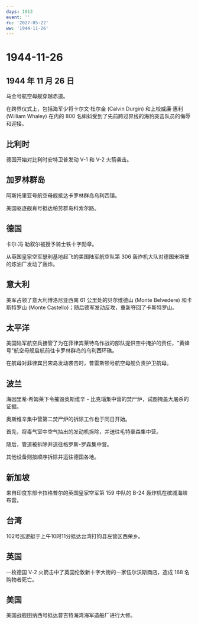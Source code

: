 ```yaml
---
days: 1913
event: ''
ru: '2027-05-22'
ww: '1944-11-26'
---
```


# 1944-11-26

## 1944 年 11 月 26 日

马金号航空母舰穿越赤道。

在跨界仪式上，包括海军少将卡尔文·杜尔金 (Calvin Durgin) 和上校威廉·惠利
(William Whaley) 在内的 800
名蝌蚪受到了先前跨过界线的海豹突击队员的侮辱和迎接。

## 比利时

德国开始对比利时安特卫普发动 V-1 和 V-2 火箭袭击。

## 加罗林群岛

阿斯托里亚号航空母舰抵达卡罗林群岛乌利西镇。

美国驱逐舰肖号抵达帕劳群岛科索尔路。

## 德国

卡尔·冯·勒叙尔被授予骑士铁十字勋章。

从英国皇家空军瑟利基地起飞的美国陆军航空队第 306
轰炸机大队对德国米斯堡的炼油厂发动了轰炸。

## 意大利

美军占领了意大利博洛尼亚西南 61 公里处的贝尔维德山 (Monte Belvedere)
和卡斯特罗山 (Monte Castello)；随后德军发动反攻，重新夺回了卡斯特罗山。

## 太平洋

美国陆军航空兵接管了为在菲律宾莱特岛作战的部队提供空中掩护的责任，"黄蜂号"航空母舰启航前往卡罗林群岛的乌利西环礁。

在航母对菲律宾吕宋岛发动袭击时，普雷斯顿号航空母舰负责护卫航母。

## 波兰

海因里希·希姆莱下令摧毁奥斯维辛 -
比克瑙集中营的焚尸炉，试图掩盖大屠杀的证据。

奥斯维辛集中营第二焚尸炉的拆除工作也于同日开始。

首先，将毒气室中空气抽出的发动机拆除，并送往毛特豪森集中营。

随后，管道被拆除并送往格罗斯-罗森集中营。

其他设备则按顺序拆除并运往德国各地。

## 新加坡

来自印度东部卡拉格普尔的英国皇家空军第 159 中队的 B-24
轰炸机在槟城海峡布雷。

## 台湾

102号巡逻艇于上午10时11分抵达台湾打狗县左营区西荣乡。

## 英国

一枚德国 V-2 火箭击中了英国伦敦新十字大街的一家伍尔沃斯商店，造成 168
名购物者死亡。

## 美国

美国战舰田纳西号抵达普吉特海湾海军造船厂进行大修。